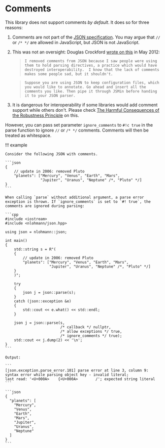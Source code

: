 # Comments

This library does not support comments *by default*. It does so for three reasons:

1. Comments are not part of the [JSON specification](https://tools.ietf.org/html/rfc8259). You may argue that `//` or `/* */` are allowed in JavaScript, but JSON is not JavaScript.
2. This was not an oversight: Douglas Crockford [wrote on this](https://plus.google.com/118095276221607585885/posts/RK8qyGVaGSr) in May 2012:

    >     I removed comments from JSON because I saw people were using them to hold parsing directives, a practice which would have destroyed interoperability.  I know that the lack of comments makes some people sad, but it shouldn't. 

    >     Suppose you are using JSON to keep configuration files, which you would like to annotate. Go ahead and insert all the comments you like. Then pipe it through JSMin before handing it to your JSON parser.

3. It is dangerous for interoperability if some libraries would add comment support while others don't. Please check [The Harmful Consequences of the Robustness Principle](https://tools.ietf.org/html/draft-iab-protocol-maintenance-01) on this.

However, you can pass set parameter `ignore_comments` to `#!c true` in the parse function to ignore `//` or `/* */` comments. Comments will then be treated as whitespace.

!!! example

    Consider the following JSON with comments.

    ```json
    {
        // update in 2006: removed Pluto
        "planets": ["Mercury", "Venus", "Earth", "Mars",
                    "Jupiter", "Uranus", "Neptune" /*, "Pluto" */]
    }
    ```
    
    When calling `parse` without additional argument, a parse error exception is thrown. If `ignore_comments` is set to `#! true`, the comments are ignored during parsing:

    ```cpp
    #include <iostream>
    #include <nlohmann/json.hpp>
    
    using json = nlohmann::json;
    
    int main()
    {
        std::string s = R"(
        {
            // update in 2006: removed Pluto
            "planets": ["Mercury", "Venus", "Earth", "Mars",
                        "Jupiter", "Uranus", "Neptune" /*, "Pluto" */]
        }
        )";
        
        try
        {
            json j = json::parse(s);
        }
        catch (json::exception &e)
        {
            std::cout << e.what() << std::endl;
        }
        
        json j = json::parse(s,
                             /* callback */ nullptr,
                             /* allow exceptions */ true,
                             /* ignore_comments */ true);
        std::cout << j.dump(2) << '\n';
    }
    ```

    Output:
    
    ```
    [json.exception.parse_error.101] parse error at line 3, column 9:
    syntax error while parsing object key - invalid literal;
    last read: '<U+000A>    {<U+000A>        /'; expected string literal
    ```
    
    ```json
    {
      "planets": [
        "Mercury",
        "Venus",
        "Earth",
        "Mars",
        "Jupiter",
        "Uranus",
        "Neptune"
      ]
    }
    ```
